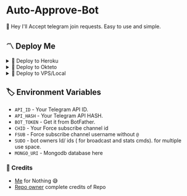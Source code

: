 # Auto-Approve-Bot
👾 Hey I'll Accept telegram join requests. Easy to use and simple.


<h2>〽️ Deploy Me </h2> 
  
<details><summary>📌 Deploy to Heroku </summary>
  
<a href="https://heroku.com/deploy?template=https://github.com/NobiDeveloper/Auto-Approve-Bot"> <img src="https://img.shields.io/badge/Deploy%20To%20Heroku-black?style=for-the-badge&logo=heroku" width="220" height="38.45"></p></a>
</details>

  
<details><summary>📌 Deploy to Okteto </summary>
  
[![Deploy on Okteto](https://okteto.com/develop-okteto.svg)](https://cloud.okteto.com/deploy?repository=https://github.com/NobiDeveloper/Auto-Approve-Bot/)
</details>

<details><summary>📌 Deploy to VPS/Local </summary>

#### Deploy on Railway

[![Deploy on Railway](https://railway.app/button.svg)](https://railway.app/new/template/Autoacceptsk)

  ```ssh
  git clone https://github.com/NobiDeveloper/Auto-Approve-Bot
  pip3 install -r requirements.txt
  # fill config.py vars
  python3 bot.py
  ```

</details>

## 🏷 Environment Variables
  - `API_ID` - Your Telegram API ID.
  - `API_HASH` - Your Telegram API HASH.
  - `BOT_TOKEN` - Get it from BotFather.
  - `CHID` - Your Force subscribe channel id
  - `FSUB` - Force subscribe channel username without `@`
  - `SUDO` - bot owners Id/ ids ( for broadcast and stats cmds). for multiple use space.
  - `MONGO_URI` - Mongodb database here
  
### 💫 Credits
 -  [Me](https://youtube.com/@NobiDeveloper) for Nothing 😅
 - [Repo owner](https://telegram.dog/MovieVillaYT) complete credits of Repo
